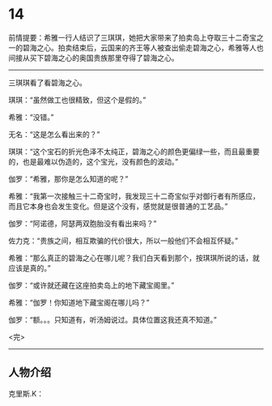 # 14

前情提要：希雅一行人结识了三琪琪，她把大家带来了拍卖岛上夺取三十二奇宝之一的碧海之心。拍卖结束后，云国来的齐王等人被查出偷走碧海之心，希雅等人也间接从买下碧海之心的奥国贵族那里夺得了碧海之心。

---

三琪琪看了看碧海之心。

琪琪：“虽然做工也很精致，但这个是假的。”

希雅：“没错。”

无名：“这是怎么看出来的？”

琪琪：“这个宝石的折光色泽不太纯正，碧海之心的颜色更偏绿一些，而且最重要的，也是最难以伪造的，这个宝光，没有颜色的波动。”

伽罗：“希雅，那你是怎么知道的呢？”

希雅：“我第一次接触三十二奇宝时，我发现三十二奇宝似乎对御行者有所感应，而且它本身也会发生变化。但是这个没有，感觉就是很普通的工艺品。”

伽罗：“阿诺德，阿瑟两双胞胎没有看出来吗？”

佐力克：“贵族之间，相互欺骗的代价很大，所以一般他们不会相互怀疑。”

希雅：“那么真正的碧海之心在哪儿呢？我们白天看到那个，按琪琪所说的话，就应该是真的。”

伽罗：“或许就还藏在这座拍卖岛上的地下藏宝阁里。”

希雅：“伽罗！你知道地下藏宝阁在哪儿吗？”

伽罗：“额。。。只知道有，听汤姆说过。具体位置这我还真不知道。”

<完>


---

## 人物介绍

克里斯.K：





